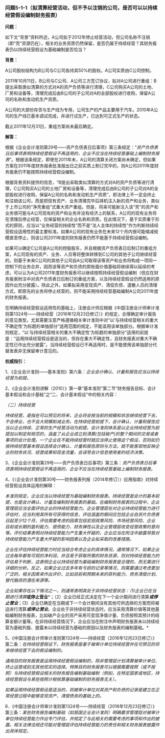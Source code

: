 ### 问题5-1-1（拟清算经营活动，但不予以注销的公司，是否可以以持续经营假设编制财务报表）

**问题：**

如下文“背景”资料所述，A公司拟于2012年停止经营活动，但公司名称不注销（即“壳”资源仍在），相关的业务资质仍然保留，是否仍属于持续经营？其财务报表仍以持续经营假设为基础编制是否恰当？

**背景：**

A公司股权结构为B公司与C公司各持其50%的股权。A公司实质由C公司控制。

2011年10月11日，B公司与C公司、A公司三方签订协议，拟对A公司进行重组：B提出采取类似清算的方式对A的资产负债等进行清理，C公司购买A公司的土地、厂房和设备等，清理完成后由B公司的子公司对A的全部股权进行收购，保留A公司的名称和发动机生产资质。

A公司的大部份存货与生产线为专用，公司生产的产品主要用于汽车。2010年A公司的生产线已基本调试完成，并进行试生产，已达到可正式生产的状态。

截止2011年12月31日，重组方案尚未最后确定。

**解答：**

根据《企业会计准则第29号——资产负债表日后事项》第三条规定：“*资产负债表日后事项表明持续经营假设不再适用的，企业不应当在持续经营基础上编制财务报表*”。根据该条规定，即使在2011年末，A公司的清算关闭方案尚未确定，但如果方案在2011年度财务报表批准报出日之前实质上制订完毕的，则A公司2011年度财务报表仍不能按照持续经营假设编制。

根据背景资料提供的信息，“B提出采取类似清算的方式对A的资产负债等进行清理，C公司购买A公司的土地厂房和设备等，清理完成后由B公司的子公司对A的全部股权进行收购，保留A公司的名称和发动机生产资质”，即法律上不一定会终止和注销该公司，而是把现有资产、业务清理完毕后择机注入新的资产和业务，类似于上市公司的“净壳重组”式重大资产重组。但是，将来可能新注入该“壳”的资产和业务很可能与A公司现有的资产和业务并没有经济上的联系，A公司的现有业务将在清理后停止经营，仅保留相关的企业名称和资质。在此情况下，基于实质重于形式的原则，应当以“业务经营的持续性”而不是“法人主体的持续性”作为判断持续经营假设适用性的最主要标准。如果A公司的现有业务在未来12个月内很可能缩减规模直至停止，则该公司2011年度的财务报表仍然不能基于持续经营假设编制。

如果可以确定C公司是A公司的控股股东，并且根据资产负债表日后制订的重组方案，A公司现有的资产、业务、人员等将整体转移到C公司的其他子公司继续经营的，则基于未来C公司的其他子公司自A公司取得该等资产和业务将构成一项同一控制下的业务合并，因而该等资产和负债的原账面价值基础将继续得以延续的考虑，可以认为A公司2011年度财务报表可以继续按照持续经营假设编制（但应在财务报表附注中对资产负债表日后制订的重组方案，以及持续经营假设仍然适用的原因作出充分披露）。除此之外，如果拟采用变现资产、清偿负债、遣散人员的清理方式，即原先的业务将停止经营的，则不能采用持续经营基础编制A公司2011年度的财务报表。

在明确持续经营假设适用性的基础上，注册会计师应根据《中国注册会计师审计准则第1324号——持续经营（2016年12月23日修订）》的规定，合理确定审计报告的意见类型，尤其需要注意严格遵循相关审计准则中对“以‘与持续经营相关的重大不确定性’为标题的单独部分”适用范围的规定，不能滥用该单独部分。根据审计准则规定，“以‘与持续经营相关的重大不确定性’为标题的单独部分”适用的前提是：“运用持续经营假设是适当的，但存在重大不确定性，且财务报表对重大不确定性已作出充分披露”。当持续经营假设已不再适用时，是不能使用该单独部分代替发表非无保留审计意见的。

**权威指引：**

1、《企业会计准则——基本准则》第六条：*企业会计确认、计量和报告应当以持续经营为前提。*

2、《企业会计准则讲解（2010）》第一章“基本准则”第二节“财务报告目标、会计基本假设和会计基础”之“二、会计基本假设”中的相关内容：

*（二）持续经营*

*持续经营，是指在可以预见的将来，企业将会按当前的规模和状态继续经营下去，不会停业，也不会大规模削减业务。在持续经营前提下，会计确认、计量和报告应当以企业持续、正常的生产经营活动为前提。会计准则体系是以企业持续经营为前提加以制定和规范的，涵盖了从企业成立到清算(包括破产)的整个期间的交易或者事项的会计处理。一个企业在不能持续经营时就应当停止使用这个假设，否则如仍按持续经营基本假设选择会计确认、计量和报告原则与方法，就不能客观地反映企业的财务状况、经营成果和现金流量，会误导会计信息使用者的经济决策。*

3、《企业会计准则第29号——资产负债表日后事项》第三条：*资产负债表日后事项表明持续经营假设不再适用的，企业不应当在持续经营基础上编制财务报表。*

4、《〈企业会计准则第30号——财务报表列报（2014年修订）〉应用指南》对持续经营假设具体运用的解释：

*本准则规定，企业应当以持续经营为基础编制财务报表。持续经营是会计的基本前提，也是会计确认、计量及编制财务报表的基础。在编制财务报表的过程中，企业管理层应当全面评估企业的持续经营能力。企业管理层在对企业持续经营能力进行评估时，应当利用其所有可获得的信息，评估涵盖的期间应包括企业自资片负债表日起至少12个月，评估需要考虑的因素包括宏观政策风险、市场经营风险、企业目前或长期的盈利能力、偿债能力、财务弹性以及企业管理层改变经营政策的意向等。评价结果表明对持续经营能力产生重大怀疑的，企业应当在附注中披露导致对持续经营能力产生重大怀疑的影响因素以及企业拟采取的改善措施。*

*企业在评估持续经营能力时应当结合考虑企业的具体情况。通常情况下，如果企业过去每年都有可观的净利润，并且易于获取所需的财务资源，则对持续经营能力的评估易于判断，这表明企业以持续经营为基础编制财务报表是合理的，而无需进行详细的分析。反之，如果企业过去多年有亏损的记录等情况，则需要通过考虑更加广泛的，相关因素来作出评价，比如目前和预期未来的获利能力、债务清偿计划、替代融资的潜在来源等。*

*企业如果存在以下情况之一，则通常表明其处于非持续经营状态：（1)企业已在当期进行清算***或停止营业***；（2）企业已经正式决定在下一个会计期间进行清算***或停止营业***；(3）企业已确定在当期或下一个会计期间没有其他可供选择的方案而将被迫进行清算***或停止营业***。企业处于非持续经营状态时，应当采用清算价值等其他基础编制财务报表，比如破产企业的资产采用可变现净值计量、负债按照其预计的结算金额计量等。在非持续经营情况下，企业应当在附注中声明财务报表未以持续经营为基础列报、披露未以持续经营为基础的原因以及财务报表的编制基础。*

5、《中国注册会计师审计准则第1324号——持续经营（2016年12月23日修订）》第二条：*在持续经营假设下，财务报表是基于被审计单位持续经营并在可预见的将来继续经营下去的假设编制的。*

*通用目的财务报表是运用持续经营假设编制的，除非管理层计划清算被审计单位、终止运营或别无其他现实的选择。特殊目的财务报表可以根据需要按照（或不按照）与持续经营假设相关的财务报告编制基础编制（例如，在特定国家或地区，持续经营假设与某些按照计税核算基础编制的财务报表无关）。*

*如果运用持续经营假设是适当的，则被审计单位对其资产和负债的记录是建立在正常经营过程中能够变现资产、清偿债务的基础上的。*

6．《中国注册会计师审计准则第1324号——持续经营（2016年12月23日修订）》第三条：*某些财务报告编制基础（如我国企业会计准则）明确要求管理层对被审计单位持续经营能力作出专门评估，并规定了与此相关的需要考虑的事项和作出的披露。相关法律法规还可能对管理层评估持续经营能力的责任和相关财务报表披露作出具体规定。*